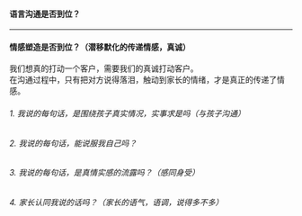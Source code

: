 #### 语言沟通是否到位？
****
#### 情感塑造是否到位？（潜移默化的传递情感，真诚）
我们想真的打动一个客户，需要我们的真诚打动客户。     
在沟通过程中，只有把对方说得落泪，触动到家长的情绪，才是真正的传递了情感。           
###### 1. 我说的每句话，是围绕孩子真实情况，实事求是吗（与孩子沟通）
###### 2. 我说的每句话，能说服我自己吗？
###### 3. 我说的每句话，是真情实感的流露吗？（感同身受）
###### 4. 家长认同我说的话吗？（家长的语气，语调，说得多不多）